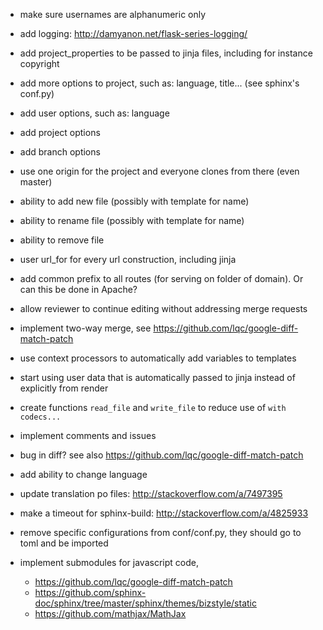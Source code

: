   - make sure usernames are alphanumeric only
  - add logging: http://damyanon.net/flask-series-logging/
  - add project_properties to be passed to jinja files, including for instance copyright
  - add more options to project, such as: language, title... (see sphinx's conf.py)
  - add user options, such as: language
  - add project options
  - add branch options
  - use one origin for the project and everyone clones from there (even master)
  - ability to add new file (possibly with template for name)
  - ability to rename file (possibly with template for name)
  - ability to remove file
  - user url_for for every url construction, including jinja
  - add common prefix to all routes (for serving on folder of domain). Or can this be done in Apache?
  - allow reviewer to continue editing without addressing merge requests
  - implement two-way merge, see https://github.com/lqc/google-diff-match-patch
  - use context processors to automatically add variables to templates
  - start using user data that is automatically passed to jinja instead of explicitly from render
  - create functions `read_file` and `write_file` to reduce use of `with codecs...`


  - implement comments and issues
  - bug in diff? see also https://github.com/lqc/google-diff-match-patch

  - add ability to change language
  - update translation po files: http://stackoverflow.com/a/7497395
  - make a timeout for sphinx-build: http://stackoverflow.com/a/4825933
  - remove specific configurations from conf/conf.py, they should go to toml and be imported
  - implement submodules for javascript code,
    - https://github.com/lqc/google-diff-match-patch
    - https://github.com/sphinx-doc/sphinx/tree/master/sphinx/themes/bizstyle/static
    - https://github.com/mathjax/MathJax

